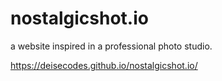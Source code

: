 # nostalgicshot.io
a website inspired in a professional photo studio.

https://deisecodes.github.io/nostalgicshot.io/


